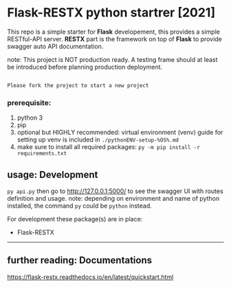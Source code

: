 # Flask-RESTX python startrer  [2021]
This repo is a simple starter for **Flask** developement, this provides a simple RESTful-API server.
**RESTX** part is the framework on top of **Flask** to provide swagger auto API documentation.

note: This project is NOT production ready. A testing frame should at least be introduced before planning production deployment.

```

Please fork the project to start a new project

```

### prerequisite:
1. python 3
2. pip
3. optional but HIGHLY recommended: virtual environment (venv)
guide for setting up venv is included in `./pythonENV-setup-%OS%.md`
4. make sure to install all required packages: `py -m pip install -r requirements.txt`

## usage: Development
`py api.py` then go to http://127.0.0.1:5000/ to see the swagger UI with routes definition and usage.
note: depending on environment and name of python installed, the command `py` could be `python` instead. 

For development these package(s) are in place:
- Flask-RESTX

---
## further reading: Documentations
https://flask-restx.readthedocs.io/en/latest/quickstart.html

